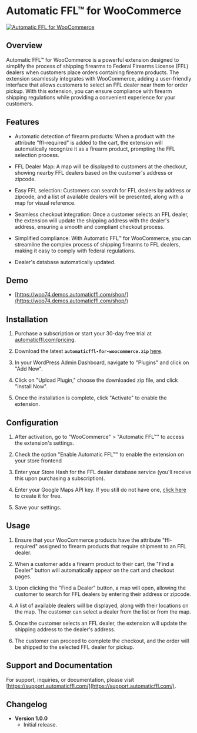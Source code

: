 # Automatic FFL™ for WooCommerce

[![Automatic FFL for WooCommerce](https://www.automaticffl.com/img/logos/logo.png)](https://www.automaticffl.com/)

## Overview

Automatic FFL™ for WooCommerce is a powerful extension designed to simplify the process of shipping firearms to Federal Firearms License (FFL) dealers when customers place orders containing firearm products. The extension seamlessly integrates with WooCommerce, adding a user-friendly interface that allows customers to select an FFL dealer near them for order pickup. With this extension, you can ensure compliance with firearm shipping regulations while providing a convenient experience for your customers.

## Features

- Automatic detection of firearm products: When a product with the attribute "ffl-required" is added to the cart, the extension will automatically recognize it as a firearm product, prompting the FFL selection process.

- FFL Dealer Map: A map will be displayed to customers at the checkout, showing nearby FFL dealers based on the customer's address or zipcode.

- Easy FFL selection: Customers can search for FFL dealers by address or zipcode, and a list of available dealers will be presented, along with a map for visual reference.

- Seamless checkout integration: Once a customer selects an FFL dealer, the extension will update the shipping address with the dealer's address, ensuring a smooth and compliant checkout process.

- Simplified compliance: With Automatic FFL™ for WooCommerce, you can streamline the complex process of shipping firearms to FFL dealers, making it easy to comply with federal regulations.

- Dealer's database automatically updated.

## Demo

- [https://woo74.demos.automaticffl.com/shop/](https://woo74.demos.automaticffl.com/shop/)

## Installation

1. Purchase a subscription or start your 30-day free trial at [automaticffl.com/pricing](https://www.automaticffl.com/pricing/index.html).
2. Download the latest **`automaticffl-for-woocommerce.zip`** [here](https://github.com/refactored-group/automaticffl-for-woocommerce/releases).

3. In your WordPress Admin Dashboard, navigate to "Plugins" and click on "Add New".

4. Click on "Upload Plugin," choose the downloaded zip file, and click "Install Now".

5. Once the installation is complete, click "Activate" to enable the extension.

## Configuration

1. After activation, go to "WooCommerce" > "Automatic FFL™" to access the extension's settings.

2. Check the option "Enable Automatic FFL™" to enable the extension on your store frontend

3. Enter your Store Hash for the FFL dealer database service (you'll receive this upon purchasing a subscription).

4. Enter your Google Maps API key. If you still do not have one, [click here](https://console.cloud.google.com/projectselector2/google/maps-apis/credentials) to create it for free.

5. Save your settings.

## Usage

1. Ensure that your WooCommerce products have the attribute "ffl-required" assigned to firearm products that require shipment to an FFL dealer.

2. When a customer adds a firearm product to their cart, the "Find a Dealer" button will automatically appear on the cart and checkout pages.

3. Upon clicking the "Find a Dealer" button, a map will open, allowing the customer to search for FFL dealers by entering their address or zipcode.

4. A list of available dealers will be displayed, along with their locations on the map. The customer can select a dealer from the list or from the map.

5. Once the customer selects an FFL dealer, the extension will update the shipping address to the dealer's address.

6. The customer can proceed to complete the checkout, and the order will be shipped to the selected FFL dealer for pickup.

## Support and Documentation

For support, inquiries, or documentation, please visit [https://support.automaticffl.com/](https://support.automaticffl.com/).

## Changelog

- **Version 1.0.0**
    - Initial release.
    
